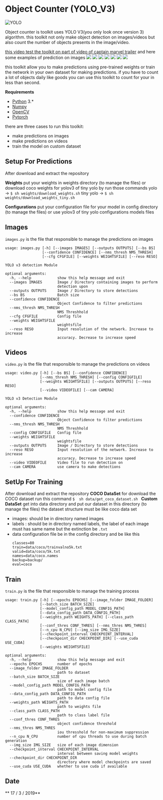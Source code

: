 # Object Counter (YOLO_V3)
![YOLO](https://github.com/DiaaZiada/Object-Counter-YOLOV3/blob/master/github_images/yolo.jpg)

Object counter is toolkit uses YOLO V3(you only look once version 3) algorithm.
this toolkit not only make object detection on images/videos but also count the number of objects presents in the image/video.

[this video test the toolkit on part of video of captain marvel trailer](https://l.facebook.com/l.php?u=https://www.youtube.com/watch?v=r1SkEeA2nzw&feature=youtu.be&fbclid=IwAR31CfTqv3LopKjU--m8FDexXbtk2NjaZgCOWnL9Xwp5YWzjoHLNbMVTN2A&h=AT1wabibFHkTwEX7gAZhlZ8hcE_dBt_bH8_xVE81h-iMDV6hY7gY_yBJ2chCvWwaQYx9BbfACBGJJJLu5iWi7vmvgmpmJaj5bCz0okxk0ZMjaTV82FtbQfkjWK_b7A)
and here some examples of prediction on images 
![  ](https://github.com/DiaaZiada/Object-Counter-YOLOV3/blob/master/github_images/eagle.jpg)
![  ](https://github.com/DiaaZiada/Object-Counter-YOLOV3/blob/master/github_images/herd_of_horses.jpg)
![  ](https://github.com/DiaaZiada/Object-Counter-YOLOV3/blob/master/github_images/img1.jpg)
![  ](https://github.com/DiaaZiada/Object-Counter-YOLOV3/blob/master/github_images/img2.jpg)
![ ](https://github.com/DiaaZiada/Object-Counter-YOLOV3/blob/master/github_images/img3.jpg)
![ ](https://github.com/DiaaZiada/Object-Counter-YOLOV3/blob/master/github_images/img4.jpg)
![ ](https://github.com/DiaaZiada/Object-Counter-YOLOV3/blob/master/github_images/person.jpg)

this toolkit allow you to make predictions using pre-trained weights or train the network in your own dataset for making predictions.
if you have to count a lot of objects daily like goods you can use this toolkit to count for your in less than second.

****Requirements****
	

 - [Python](https://www.python.org/) 3.*
 - [Numpy](http://www.numpy.org/)
 - [OpenCV](https://opencv.org/)
 - [Pytorch](https://pytorch.org/)
 
 there are three cases to run this toolkit:
 
 - make predictions on images
 - make predictions on videos
 - train the model on custom dataset
 
 ## Setup For Predictions
 After download and extract the repository
 
 **Weights**
put your weights in weights directory (to manage the files) or download coco weights for yolov3 of tiny yolo
by run those commands
yolo -> `$ sh weights/download_weights.sh`
tiny yolo -> `$ sh weights/download_weights_tiny.sh`

**Configurations**
put your configuration file for your model in config directory (to manage the files) or use yolov3 of tiny yolo configurations models files 
## Images
`images.py` is the file that responsible to manage the predictions on images
```
usage: images.py [-h] [--images IMAGES] [--outputs OUTPUTS] [--bs BS]
                 [--confidence CONFIDENCE] [--nms_thresh NMS_THRESH]
                 [--cfg CFGFILE] [--weights WEIGHTSFILE] [--reso RESO]

YOLO v3 detection Module

optional arguments:
  -h, --help            show this help message and exit
  --images IMAGES       Image / Directory containing images to perform
                        detection upon
  --outputs OUTPUTS     Image / Directory to store detections
  --bs BS               Batch size
  --confidence CONFIDENCE
                        Object Confidence to filter predictions
  --nms_thresh NMS_THRESH
                        NMS Threshhold
  --cfg CFGFILE         Config file
  --weights WEIGHTSFILE
                        weightsfile
  --reso RESO           Input resolution of the network. Increase to increase
                        accuracy. Decrease to increase speed

```
## Videos
`video.py` is the file that responsible to manage the predictions on videos
```
usage: video.py [-h] [--bs BS] [--confidence CONFIDENCE]
                [--nms_thresh NMS_THRESH] [--config CONFIGFILE]
                [--weights WEIGHTSFILE] [--outputs OUTPUTS] [--reso RESO]
                [--video VIDEOFILE] [--cam CAMERA]

YOLO v3 Detection Module

optional arguments:
  -h, --help            show this help message and exit
  --confidence CONFIDENCE
                        Object Confidence to filter predictions
  --nms_thresh NMS_THRESH
                        NMS Threshhold
  --config CONFIGFILE   Config file
  --weights WEIGHTSFILE
                        weightsfile
  --outputs OUTPUTS     Image / Directory to store detections
  --reso RESO           Input resolution of the network. Increase to increase
                        accuracy. Decrease to increase speed
  --video VIDEOFILE     Video file to run detection on
  --cam CAMERA          use camera to make detections

```
## SetUp For Training 

After download and extract the repository
**COCO DataSet**
	for download the COCO dataset run this command
	`$  sh data/get_coco_dataset.sh `
**Custom DataSet**
	get into data directory and put our dataset in this directory (to manage the files)
	the dataset structure must be like coco data set 
 - images: should be in directory named images 
 - labels : should be in directory named labels, the label of each image must has same name but the extinction be `.txt` 
 - data configuration file be in the config directory and be like this
	 ```
	classes=80
	train=data/coco/trainvalno5k.txt
	valid=data/coco/5k.txt
	names=data/coco.names
	backup=backup/
	eval=coco
	```

## Train
`train.py` is the file that responsible to manage the training process
```
usage: train.py [-h] [--epochs EPOCHS] [--image_folder IMAGE_FOLDER]
                [--batch_size BATCH_SIZE]
                [--model_config_path MODEL_CONFIG_PATH]
                [--data_config_path DATA_CONFIG_PATH]
                [--weights_path WEIGHTS_PATH] [--class_path CLASS_PATH]
                [--conf_thres CONF_THRES] [--nms_thres NMS_THRES]
                [--n_cpu N_CPU] [--img_size IMG_SIZE]
                [--checkpoint_interval CHECKPOINT_INTERVAL]
                [--checkpoint_dir CHECKPOINT_DIR] [--use_cuda USE_CUDA]
                [--weights WEIGHTSFILE]

optional arguments:
  -h, --help            show this help message and exit
  --epochs EPOCHS       number of epochs
  --image_folder IMAGE_FOLDER
                        path to dataset
  --batch_size BATCH_SIZE
                        size of each image batch
  --model_config_path MODEL_CONFIG_PATH
                        path to model config file
  --data_config_path DATA_CONFIG_PATH
                        path to data config file
  --weights_path WEIGHTS_PATH
                        path to weights file
  --class_path CLASS_PATH
                        path to class label file
  --conf_thres CONF_THRES
                        object confidence threshold
  --nms_thres NMS_THRES
                        iou thresshold for non-maximum suppression
  --n_cpu N_CPU         number of cpu threads to use during batch generation
  --img_size IMG_SIZE   size of each image dimension
  --checkpoint_interval CHECKPOINT_INTERVAL
                        interval between saving model weights
  --checkpoint_dir CHECKPOINT_DIR
                        directory where model checkpoints are saved
  --use_cuda USE_CUDA   whether to use cuda if available
```

 
## Date
** 17 / 3 / 2019**
